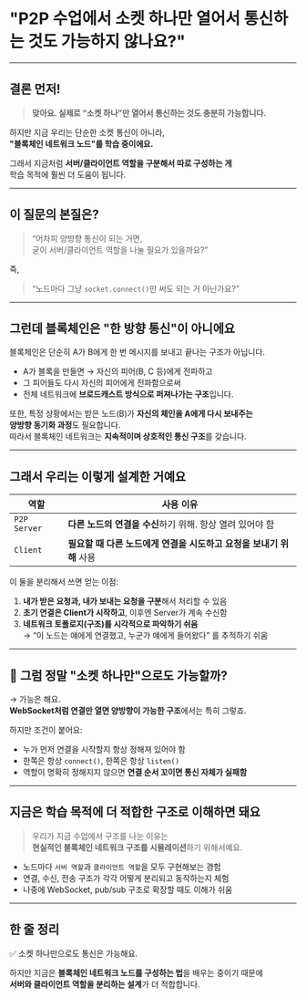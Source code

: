 # "P2P 수업에서 소켓 하나만 열어서 통신하는 것도 가능하지 않나요?"

---

## 결론 먼저!

> **맞아요. 실제로 “소켓 하나”만 열어서 통신하는 것도 충분히 가능합니다.**

하지만 지금 우리는 단순한 소켓 통신이 아니라,  
**"블록체인 네트워크 노드"를 학습 중이에요.**

그래서 지금처럼 **서버/클라이언트 역할을 구분해서 따로 구성하는 게**  
학습 목적에 훨씬 더 도움이 됩니다.

---

## 이 질문의 본질은?

> “어차피 양방향 통신이 되는 거면,  
> 굳이 서버/클라이언트 역할을 나눌 필요가 있을까요?”

즉,

> “노드마다 그냥 `socket.connect()`만 써도 되는 거 아닌가요?”

---

## 그런데 블록체인은 "한 방향 통신"이 아니에요

블록체인은 단순히 A가 B에게 한 번 메시지를 보내고 끝나는 구조가 아닙니다.

- A가 블록을 만들면 → 자신의 피어(B, C 등)에게 전파하고
- 그 피어들도 다시 자신의 피어에게 전파함으로써
- 전체 네트워크에 **브로드캐스트 방식으로 퍼져나가는 구조**입니다.

또한, 특정 상황에서는 받은 노드(B)가 **자신의 체인을 A에게 다시 보내주는**  
**양방향 동기화 과정**도 필요합니다.  
따라서 블록체인 네트워크는 **지속적이며 상호적인 통신 구조**를 갖습니다.

---

## 그래서 우리는 이렇게 설계한 거예요

| 역할         | 사용 이유                                                           |
| ------------ | ------------------------------------------------------------------- |
| `P2P Server` | **다른 노드의 연결을 수신**하기 위해. 항상 열려 있어야 함           |
| `Client`     | **필요할 때 다른 노드에게 연결을 시도하고 요청을 보내기 위해** 사용 |

이 둘을 분리해서 쓰면 얻는 이점:

1. **내가 받은 요청과, 내가 보내는 요청을 구분**해서 처리할 수 있음
2. **초기 연결은 Client가 시작하고**, 이후엔 Server가 계속 수신함
3. **네트워크 토폴로지(구조)를 시각적으로 파악하기 쉬움**  
   → “이 노드는 얘에게 연결했고, 누군가 얘에게 들어왔다” 를 추적하기 쉬움

---

## 🧪 그럼 정말 "소켓 하나만"으로도 가능할까?

→ 가능은 해요.  
**WebSocket처럼 연결만 열면 양방향이 가능한 구조**에서는 특히 그렇죠.

하지만 조건이 붙어요:

- 누가 먼저 연결을 시작할지 항상 정해져 있어야 함
- 한쪽은 항상 `connect()`, 한쪽은 항상 `listen()`
- 역할이 명확히 정해지지 않으면 **연결 순서 꼬이면 통신 자체가 실패함**

---

## 지금은 학습 목적에 더 적합한 구조로 이해하면 돼요

> 우리가 지금 수업에서 구조를 나눈 이유는  
> **현실적인 블록체인 네트워크 구조를 시뮬레이션**하기 위해서예요.

- 노드마다 `서버 역할`과 `클라이언트 역할`을 모두 구현해보는 경험
- 연결, 수신, 전송 구조가 각각 어떻게 분리되고 동작하는지 체험
- 나중에 WebSocket, pub/sub 구조로 확장할 때도 이해가 쉬움

---

## 한 줄 정리

✅ 소켓 하나만으로도 통신은 가능해요.

하지만 지금은 **블록체인 네트워크 노드를 구성하는 법**을 배우는 중이기 때문에  
**서버와 클라이언트 역할을 분리하는 설계**가 더 적합합니다.
